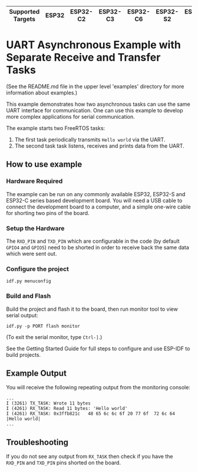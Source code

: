 | Supported Targets | ESP32 | ESP32-C2 | ESP32-C3 | ESP32-C6 | ESP32-S2 | ESP32-S3 |
| ----------------- | ----- | -------- | -------- | -------- | -------- | -------- |

# UART Asynchronous Example with Separate Receive and Transfer Tasks

(See the README.md file in the upper level 'examples' directory for more information about examples.)

This example demonstrates how two asynchronous tasks can use the same UART interface for communication. One can use
this example to develop more complex applications for serial communication.

The example starts two FreeRTOS tasks:
1. The first task periodically transmits `Hello world` via the UART.
2. The second task task listens, receives and prints data from the UART.

## How to use example

### Hardware Required

The example can be run on any commonly available ESP32, ESP32-S and ESP32-C series based development board. You will need a USB cable to connect the
development board to a computer, and a simple one-wire cable for shorting two pins of the board.

### Setup the Hardware

The `RXD_PIN` and `TXD_PIN` which are configurable in the code (by default `GPIO4` and `GPIO5`) need to be shorted in
order to receive back the same data which were sent out.

### Configure the project

```
idf.py menuconfig
```

### Build and Flash

Build the project and flash it to the board, then run monitor tool to view serial output:

```
idf.py -p PORT flash monitor
```

(To exit the serial monitor, type ``Ctrl-]``.)

See the Getting Started Guide for full steps to configure and use ESP-IDF to build projects.

## Example Output

You will receive the following repeating output from the monitoring console:
```
...
I (3261) TX_TASK: Wrote 11 bytes
I (4261) RX_TASK: Read 11 bytes: 'Hello world'
I (4261) RX_TASK: 0x3ffb821c   48 65 6c 6c 6f 20 77 6f  72 6c 64                 |Hello world|
...
```

## Troubleshooting

If you do not see any output from `RX_TASK` then check if you have the `RXD_PIN` and `TXD_PIN` pins shorted on the board.
